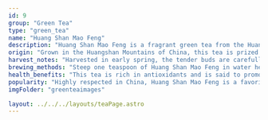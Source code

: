 ```yaml
---
id: 9
group: "Green Tea"
type: "green_tea"
name: "Huang Shan Mao Feng"
description: "Huang Shan Mao Feng is a fragrant green tea from the Huangshan Mountains, known for its smooth taste and delicate leaves."
origin: "Grown in the Huangshan Mountains of China, this tea is prized for its bright green leaves and fragrant aroma."
harvest_notes: "Harvested in early spring, the tender buds are carefully processed to maintain their natural sweetness and freshness."
brewing_methods: "Steep one teaspoon of Huang Shan Mao Feng in water heated to 80°C (176°F) for 2-3 minutes for a refreshing cup."
health_benefits: "This tea is rich in antioxidants and is said to promote heart health and boost immunity."
popularity: "Highly respected in China, Huang Shan Mao Feng is a favorite for its light and refreshing taste."
imgFolder: "greenteaimages"

layout: ../../../layouts/teaPage.astro
---
```

